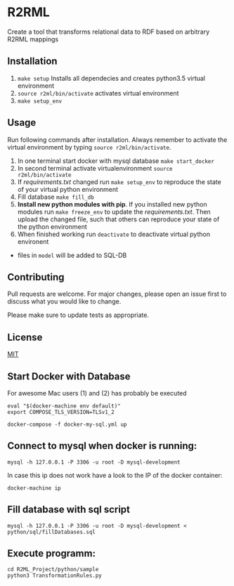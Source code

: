 # R2RML

Create a tool that transforms relational data to RDF based on arbitrary R2RML mappings

## Installation
1. `make setup` Installs all dependecies and creates python3.5 virtual environment
2. `source r2ml/bin/activate` activates virtual environment
3. `make setup_env`

## Usage

Run following commands after installation. Always remember to activate the virtual environment by typing `source r2ml/bin/activate`. 
1. In one terminal start docker with mysql database `make start_docker`
2. In second terminal activate virtualenvironment `source r2ml/bin/activate`
3. If *requirements.txt* changed run `make setup_env` to reproduce the state of your virtual python environment
4. Fill database `make fill_db`
5. **Install new python modules with pip**. If you installed new python modules run `make freeze_env` to update the *requirements.txt*. Then upload the changed file, such that others can reproduce your state of the python environment
6. When finished working run `deactivate` to deactivate virtual python environent

- files in `model` will be added to SQL-DB


## Contributing
Pull requests are welcome. For major changes, please open an issue first to discuss what you would like to change.

Please make sure to update tests as appropriate.

## License
[MIT](https://choosealicense.com/licenses/mit/)

## Start Docker with Database
For awesome Mac users (1) and (2) has probably be executed 
```
eval "$(docker-machine env default)"
export COMPOSE_TLS_VERSION=TLSv1_2

docker-compose -f docker-my-sql.yml up
```

## Connect to mysql when docker is running:
```
mysql -h 127.0.0.1 -P 3306 -u root -D mysql-development
```

In case this ip does not work have a look to the IP of the docker container:
```
docker-machine ip
```
## Fill database with sql script
```
mysql -h 127.0.0.1 -P 3306 -u root -D mysql-development < python/sql/fillDatabases.sql 
```

## Execute programm:
```
cd R2ML_Project/python/sample
python3 TransformationRules.py 
```
